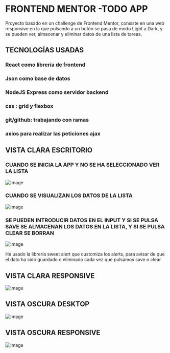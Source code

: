 # FRONTEND MENTOR -TODO APP

Proyecto basado en un challenge de Frontend Mentor, consiste en una web responsive
en la que pulsando a un botón se pasa de modo Light a Dark, y se pueden ver, almacenar y eliminar datos de una lista de tareas.

## TECNOLOGÍAS USADAS
  ### React como librería de frontend
  ### Json como base de datos
  ### NodeJS Express como servidor backend
  ### css : grid y flexbox
  ### git/github: trabajando con ramas
  ### axios para realizar las peticiones ajax

## VISTA CLARA ESCRITORIO

### CUANDO SE INICIA LA APP Y NO SE HA SELECCIONADO VER LA LISTA

![image](https://user-images.githubusercontent.com/88061350/197834057-57094540-3bea-4e4f-8233-eb6776afd457.png)

### CUANDO SE VISUALIZAN LOS DATOS DE LA LISTA

![image](https://user-images.githubusercontent.com/88061350/197834448-650e7062-90f3-40ca-bf18-9a8df443c059.png)

### SE PUEDEN INTRODUCIR DATOS EN EL INPUT Y SI SE PULSA SAVE SE ALMACENAN LOS DATOS EN LA LISTA, Y SI SE PULSA CLEAR SE BORRAN

![image](https://user-images.githubusercontent.com/88061350/197834810-16b2af70-1527-4bcb-b85b-6718a19d8a52.png)

He usado la librería sweet alert que customiza los alerts, para avisar de que el dato ha sido guardado o eliminado cada vez que 
pulsamos save o clear

## VISTA CLARA RESPONSIVE

![image](https://user-images.githubusercontent.com/88061350/197834969-0a59731e-bdec-41d0-b767-241bd0263764.png)

## VISTA OSCURA DESKTOP

![image](https://user-images.githubusercontent.com/88061350/197835298-27497460-2973-465b-959d-1fe6a29f054d.png)

## VISTA OSCURA RESPONSIVE

![image](https://user-images.githubusercontent.com/88061350/197835637-5d496306-4dc8-4971-98a6-994e6a2b958f.png)


